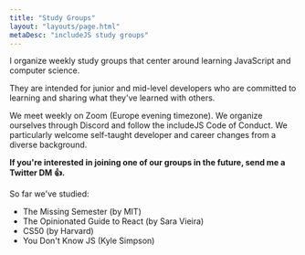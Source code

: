 ```yaml
---
title: "Study Groups"
layout: "layouts/page.html"
metaDesc: "includeJS study groups"
---
```


I organize weekly study groups that center around learning JavaScript and computer science.

They are intended for junior and mid-level developers who are committed to learning and sharing what they've learned with others.

We meet weekly on Zoom (Europe evening timezone). We organize ourselves through Discord and follow the includeJS Code of Conduct. We particularly welcome self-taught developer and career changes from a diverse background.

**If you're interested in joining one of our groups in the future, send me a Twitter DM 👍.**

So far we've studied:

- The Missing Semester (by MIT)
- The Opinionated Guide to React (by Sara Vieira)
- CS50 (by Harvard)
- You Don't Know JS (Kyle Simpson)

